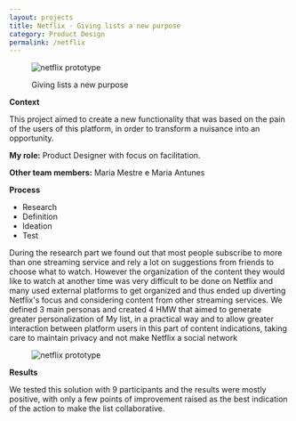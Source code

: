 ```yaml
---
layout: projects
title: Netflix - Giving lists a new purpose
category: Product Design
permalink: /netflix
---
```


<article class="netflix">
    <figure>
        <img src="{{ "/assets/img/netflix.png" | relative_url }}" alt="netflix prototype">
        <figcaption>
            <p>Giving lists a new purpose</p>
        </figcaption>
    </figure>
</article>
<section class="grid">
    <div class="grid-1">
        <strong>Context</strong>
        <p>This project aimed to create a new functionality that was based on the pain of the users of this platform, in order to transform a nuisance into an opportunity.</p>
        <p><strong>My role:</strong> Product Designer with focus on facilitation.</p>
        <p><strong>Other team members:</strong> Maria Mestre e Maria Antunes</p>
    </div>
    <div class="grid-2">
        <strong>Process</strong>
        <ul>
            <li>Research</li>
            <li>Definition</li>
            <li>Ideation</li>
            <li>Test</li>
        </ul>
        <p>During the research part we found out that most people subscribe to more than one streaming service and rely a lot on suggestions from friends to choose what to watch. However the organization of the content they would like to watch at another time was very difficult to be done on Netflix and many used external platforms to get organized and thus ended up diverting Netflix's focus and considering content from other streaming services. We defined 3 main personas and created 4 HMW that aimed to generate greater personalization of My list, in a practical way and to allow greater interaction between platform users in this part of content indications, taking care to maintain privacy and not make Netflix a social network</p>
    </div>
    <article class="netflix">
    <figure>
        <img src="{{ "/assets/img/netflix01.png" | relative_url }}" alt="netflix prototype">
    </figure>
    </article>
    <div class="grid-3">
        <strong>Results</strong>
        <p>We tested this solution with 9 participants and the results were mostly positive, with only a few points of improvement raised as the best indication of the action to make the list collaborative.</p>
    </div>
</section>
